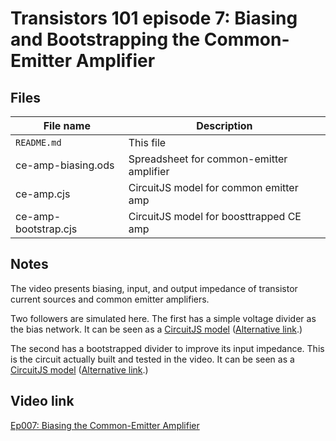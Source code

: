# Transistors 101 episode 7: Biasing and Bootstrapping the Common-Emitter Amplifier

## Files

| File name                   | Description                                    |
| --------------------------- | ---------------------------------------------- |
| `README.md`                 | This file                                      |
| ce-amp-biasing.ods          | Spreadsheet for common-emitter amplifier       |
| ce-amp.cjs                  | CircuitJS model for common emitter amp         |
| ce-amp-bootstrap.cjs        | CircuitJS model for boosttrapped CE amp        |

## Notes

The video presents biasing, input, and output impedance of transistor
current sources and common emitter amplifiers.

Two followers are simulated here.  The first has a simple voltage
divider as the bias network. It can be seen as a [CircuitJS model](https://tinyurl.com/2b3dbatn) ([Alternative link](https://www.falstad.com/circuit/circuitjs.html?ctz=CQAgjCAMB0l3BWEAmAzNALAdkggnMmAGxFYKSpIkhLk0CmAtGGAFAAuIAHMdxl3wFd+UcCEYZoCLsmQIiqIhlRYwWZVCldU-YTmIyy4OCAAm9AGYBDAK4AbdqwDugkHjDJXeDBiisATl4+rmBwApDGcKwA5iFhcRgRSc6u2p7CQiaQAakmGSBYiqKh8KwASq6FRK5EXOGiieCeSZoIKflcSl4efgDGuRHevlxZmvBwEESYnZAYeHgIGGhyYFRSGG2BQ9wm252+ESWlsXtdeyOi2S481flYyBH52YFKjyKvBUWH49kVH1UgD61eoRRo9FowTaAxruTwfEr1FjHaHfSACeGzCEpe5vdGNJ6sfpENFuHqLXywy6wcbzWl0+nzcDQMCoWQ8dTCWmkPBMsAbHLk0mefiDcE0K4gEVCyUiSm-GUCSmJUXNMSNGAQCFSFJ7EyhfFZVgABwV0p8ioIIFQl2NxgN33xF2tyUS1owvARNCw1RYD1EsgA+koA5AA4k8FwQ8z5HIo2AA8wA2xXW5vW5gr7vvJ-aggxgQ2HKPmEHGE-G2C5iYqeh85SkPvla+DWEA).)

The second has a bootstrapped divider to improve its input impedance. This is the circuit actually built and tested in the video.  It can be seen as a [CircuitJS model](https://tinyurl.com/2aw2mrqd) ([Alternative link](https://www.falstad.com/circuit/circuitjs.html?ctz=CQAgjCAMB0l3BWcZYA4BsB2ATNzZsEBOVA9EdcpBSEBAUwFowwAoAFxFPNQBZUu-QQNoRGCaLwDMkTAgRhMkXuiKY5UaAkxrUkLLilgMLcHBAATegDMAhgFcANu1YB3YSCIEPRXryisAE4+fh5gcCJmcKwA5mER8by0yW4eqFLYaeaQQVm0fAKYUuSi8DkASh5FPELoqJG0SeCZyZoIqQVc6P6dXi2sAMY+3ji0fVCaZbggjDDoylJyimC8RF6qSHODeZ6heq0wZZAQ6JJEGdiQMpSoXsoUWrztwb495q9d-qVlsbs93X8uHoJjl3NwqpcPDlgqMIWNvLQFNF3LDxt14f13OjPN5seDoRQmuDsdUJkjopUScVCbQ6g0QE0ESCtLlsWjGQlEfMcnFseFIAI+coDqlYZ15gJOjkhhKPAg9kJkrAyhAUAQZLwwAoitg6pASOBoCtnnQFQJ+PlFVFQQzgZ0-JLFaxKg6PElLZEIE0YBADiz3B99mYidlWAAHBlCe1CIjYARSEHh4P5czhInAhMpJIJzXkD7acjhBAlEC6gD63TLkDLSRIVaNxcI9bAZeYZbY2c8mDzoRYkKLJbwFd4VZrUnl7egTZ9rZbbCAA).)

## Video link

[Ep007: Biasing the Common-Emitter Amplifier ](https://youtu.be/d0mj0i1vkSg)



